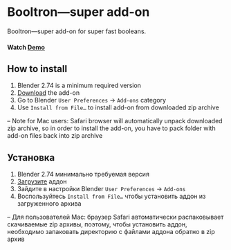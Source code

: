Booltron—super add-on
==========================

Booltron—super add-on for super fast booleans.

#### Watch [Demo]


How to install
--------------------------

1. Blender 2.74 is a minimum required version
2. [Download][addon] the add-on
3. Go to Blender `User Preferences` → `Add-ons` category
4. Use `Install from File…` to install add-on from downloaded zip archive

– Note for Mac users: Safari browser will automatically unpack downloaded zip archive, so in order to install the add-on, you have to pack folder with add-on files back into zip archive


Установка
--------------------------
1. Blender 2.74 минимально требуемая версия
2. [Загрузите][addon] аддон
3. Зайдите в настройки Blender `User Preferences` → `Add-ons`
4. Воспользуйтесь `Install from File…` чтобы установить аддон из загруженного архива

– Для пользователей Mac: браузер Safari автоматически распаковывает скачиваемые zip архивы, поэтому, чтобы установить аддон, необходимо запаковать директорию с файлами аддона обратно в zip архив


[addon]: https://github.com/mrachinskiy/booltron/archive/master.zip
[Demo]: https://youtu.be/KxbJSUQpw7I
